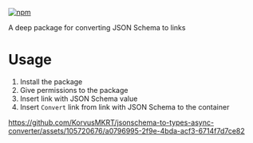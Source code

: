 [![npm](https://img.shields.io/npm/v/@korvusmkrt/jsonschema-to-types-async-converter.svg)](https://www.npmjs.com/package/@korvusmkrt/jsonschema-to-types-async-converter)

A deep package for converting JSON Schema to links

# Usage
1. Install the package
2. Give permissions to the package
3. Insert link with JSON Schema value
4. Insert `Convert` link from link with JSON Schema to the container



https://github.com/KorvusMKRT/jsonschema-to-types-async-converter/assets/105720676/a0796995-2f9e-4bda-acf3-6714f7d7ce82

